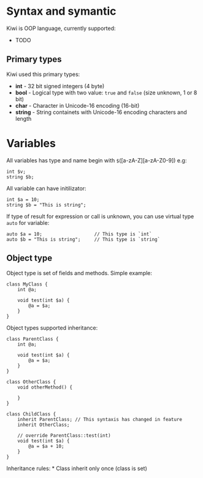 Syntax and symantic
===================
Kiwi is OOP language, currently supported:
* TODO

Primary types
-------------
Kiwi used this primary types:
* **int**               - 32 bit signed integers (4 byte)
* **bool**              - Logical type with two value: `true` and `false` (size unknown, 1 or 8 bit)
* **char**              - Character in Unicode-16 encoding (16-bit)
* **string**            - String containets with Unicode-16 encoding characters and length

Variables
=========
All variables has type and name begin with `$`([a-zA-Z][a-zA-Z0-9]) e.g:

    int $v;
    string $b;

All variable can have initilizator:

    int $a = 10;
    string $b = "This is string";

If type of result for expression or call is unknown, you can use virtual type `auto` for variable:

    auto $a = 10;                   // This type is `int`
    auto $b = "This is string";     // This type is `string`

Object type
-----------
Object type is set of fields and methods. Simple example:

    class MyClass {
        int @a;

        void test(int $a) {
            @a = $a;
        }
    }

Object types supported inheritance:

    class ParentClass {
        int @a;

        void test(int $a) {
            @a = $a;
        }
    }

    class OtherClass {
        void otherMethod() {

        }
    }

    class ChildClass {
        inherit ParentClass; // This syntaxis has changed in feature
        inherit OtherClass;

        // override ParentClass::test(int)
        void test(int $a) {
            @a = $a + 10;
        }
    }

Inheritance rules:
    * Class inherit only once (class is set)
